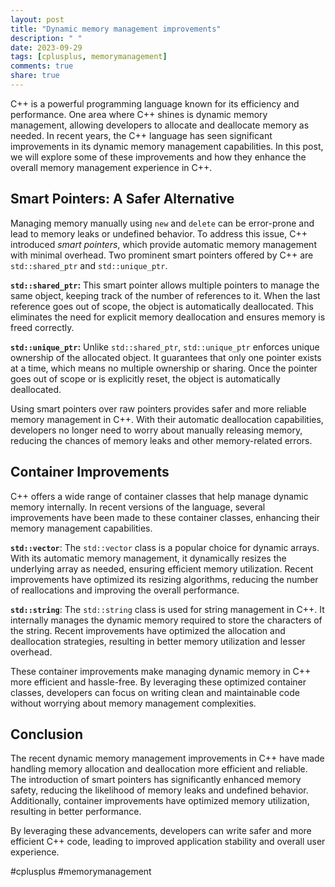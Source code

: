 ```yaml
---
layout: post
title: "Dynamic memory management improvements"
description: " "
date: 2023-09-29
tags: [cplusplus, memorymanagement]
comments: true
share: true
---
```


C++ is a powerful programming language known for its efficiency and performance. One area where C++ shines is dynamic memory management, allowing developers to allocate and deallocate memory as needed. In recent years, the C++ language has seen significant improvements in its dynamic memory management capabilities. In this post, we will explore some of these improvements and how they enhance the overall memory management experience in C++.

## Smart Pointers: A Safer Alternative

Managing memory manually using `new` and `delete` can be error-prone and lead to memory leaks or undefined behavior. To address this issue, C++ introduced *smart pointers*, which provide automatic memory management with minimal overhead. Two prominent smart pointers offered by C++ are `std::shared_ptr` and `std::unique_ptr`.

**`std::shared_ptr`:** This smart pointer allows multiple pointers to manage the same object, keeping track of the number of references to it. When the last reference goes out of scope, the object is automatically deallocated. This eliminates the need for explicit memory deallocation and ensures memory is freed correctly.

**`std::unique_ptr`:** Unlike `std::shared_ptr`, `std::unique_ptr` enforces unique ownership of the allocated object. It guarantees that only one pointer exists at a time, which means no multiple ownership or sharing. Once the pointer goes out of scope or is explicitly reset, the object is automatically deallocated.

Using smart pointers over raw pointers provides safer and more reliable memory management in C++. With their automatic deallocation capabilities, developers no longer need to worry about manually releasing memory, reducing the chances of memory leaks and other memory-related errors.

## Container Improvements

C++ offers a wide range of container classes that help manage dynamic memory internally. In recent versions of the language, several improvements have been made to these container classes, enhancing their memory management capabilities.

**`std::vector`**: The `std::vector` class is a popular choice for dynamic arrays. With its automatic memory management, it dynamically resizes the underlying array as needed, ensuring efficient memory utilization. Recent improvements have optimized its resizing algorithms, reducing the number of reallocations and improving the overall performance.

**`std::string`**: The `std::string` class is used for string management in C++. It internally manages the dynamic memory required to store the characters of the string. Recent improvements have optimized the allocation and deallocation strategies, resulting in better memory utilization and lesser overhead.

These container improvements make managing dynamic memory in C++ more efficient and hassle-free. By leveraging these optimized container classes, developers can focus on writing clean and maintainable code without worrying about memory management complexities.

## Conclusion

The recent dynamic memory management improvements in C++ have made handling memory allocation and deallocation more efficient and reliable. The introduction of smart pointers has significantly enhanced memory safety, reducing the likelihood of memory leaks and undefined behavior. Additionally, container improvements have optimized memory utilization, resulting in better performance.

By leveraging these advancements, developers can write safer and more efficient C++ code, leading to improved application stability and overall user experience.

#cplusplus #memorymanagement